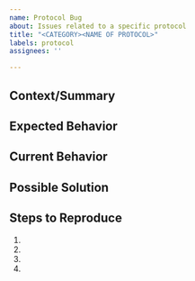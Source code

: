 ```yaml
---
name: Protocol Bug
about: Issues related to a specific protocol
title: "<CATEGORY><NAME OF PROTOCOL>"
labels: protocol
assignees: ''

---
```


<!--- Before submitting an issue, have you already tried the following? -->
<!--- 1) If the protocol is inside a template, recreate the template -->
<!--- 2) Duplicate the error by resubmitting the same protocol -->
<!--- 3) The expected inventory are all present and have "items" associated -->

## Context/Summary
<!--- Write a succinct summary of what is broken -->
<!--- Provide context - when did the protocol break, what changed in the lab that may have broken it -->
<!--- The idea is that the person reading this issue does not have to come talk to you before debugging -->

## Expected Behavior
<!--- Tell us what should happen -->

## Current Behavior
<!--- Tell us what happens instead of the expected behavior -->
<!--- Include screenshots of the error-->

## Possible Solution
<!--- Not obligatory, but suggest a fix/reason for the bug, -->

## Steps to Reproduce
<!--- Provide a link to a live example, or an unambiguous set of steps to -->
<!--- reproduce this bug. Include code to reproduce, if relevant -->
1.
2.
3.
4.
